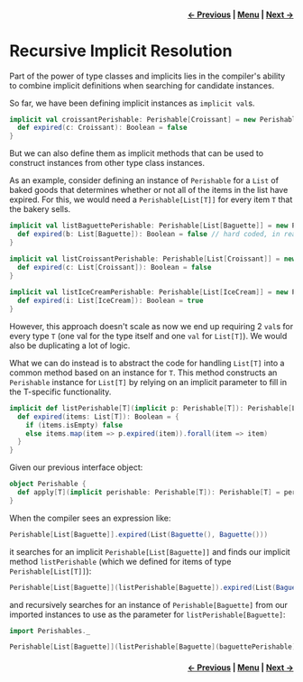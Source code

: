 <h4 align="right">
    <a href="lesson2_6_implicit_scope_packaging.md">← Previous</a> |
    <a href="../../../../README.md">Menu</a> |
    <a href="../_3_functional_programming_basics/lesson3.md">Next →</a>
</h4>

<h1>Recursive Implicit Resolution</h1>

Part of the power of type classes and implicits lies in the compiler's ability to combine implicit definitions when 
searching for candidate instances.

So far, we have been defining implicit instances as `implicit val`s.

```scala
implicit val croissantPerishable: Perishable[Croissant] = new Perishable[Croissant] {
  def expired(c: Croissant): Boolean = false
}
```

But we can also define them as implicit methods that can be used to construct instances from other type class instances.

As an example, consider defining an instance of `Perishable` for a `List` of baked goods that determines whether or not
all of the items in the list have expired. For this, we would need a `Perishable[List[T]]` for every item `T` that the
bakery sells.  

```scala
implicit val listBaguettePerishable: Perishable[List[Baguette]] = new Perishable[List[Baguette]] {
  def expired(b: List[Baguette]): Boolean = false // hard coded, in reality would use `b` to figure out if it expired
}

implicit val listCroissantPerishable: Perishable[List[Croissant]] = new Perishable[List[Croissant]] {
  def expired(c: List[Croissant]): Boolean = false
}
  
implicit val listIceCreamPerishable: Perishable[List[IceCream]] = new Perishable[List[IceCream]] {
  def expired(i: List[IceCream]): Boolean = true
}
```

However, this approach doesn't scale as now we end up requiring 2 `val`s for every type `T` (one val for the type itself 
and one `val` for `List[T]`). We would also be duplicating a lot of logic.

What we can do instead is to abstract the code for handling `List[T]` into a common method based on an instance for `T`. 
This method constructs an `Perishable` instance for `List[T]` by relying on an implicit parameter to fill in the
T-specific functionality.

```scala
implicit def listPerishable[T](implicit p: Perishable[T]): Perishable[List[T]] = new Perishable[List[T]] {
  def expired(items: List[T]): Boolean = {
    if (items.isEmpty) false
    else items.map(item => p.expired(item)).forall(item => item)
  }
}
```

Given our previous interface object:

```scala
object Perishable {
  def apply[T](implicit perishable: Perishable[T]): Perishable[T] = perishable
}
```

When the compiler sees an expression like:

```scala
Perishable[List[Baguette]].expired(List(Baguette(), Baguette()))
```

it searches for an implicit `Perishable[List[Baguette]]` and finds our implicit method `listPerishable` (which we
defined for items of type `Perishable[List[T]]`):

```scala
Perishable[List[Baguette]](listPerishable[Baguette]).expired(List(Baguette(), Baguette()))
```

and recursively searches for an instance of `Perishable[Baguette]` from our imported instances to use as the parameter
for `listPerishable[Baguette]`:

```scala
import Perishables._

Perishable[List[Baguette]](listPerishable[Baguette](baguettePerishable)).expired(List(Baguette(), Baguette()))
```

<h4 align="right">
    <a href="lesson2_6_implicit_scope_packaging.md">← Previous</a> |
    <a href="../../../../README.md">Menu</a> |
    <a href="../_3_functional_programming_basics/lesson3.md">Next →</a>
</h4>